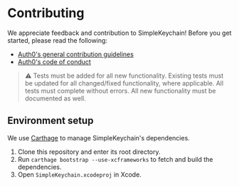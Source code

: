 # Contributing

We appreciate feedback and contribution to SimpleKeychain! Before you get started, please read the following:

- [Auth0's general contribution guidelines](https://github.com/auth0/open-source-template/blob/master/GENERAL-CONTRIBUTING.md)
- [Auth0's code of conduct](https://github.com/auth0/open-source-template/blob/master/CODE-OF-CONDUCT.md)

> ⚠️ Tests must be added for all new functionality. Existing tests must be updated for all changed/fixed functionality, where applicable. All tests must complete without errors. All new functionality must be documented as well.

## Environment setup

We use [Carthage](https://github.com/Carthage/Carthage) to manage SimpleKeychain's dependencies. 

1. Clone this repository and enter its root directory.
2. Run `carthage bootstrap --use-xcframeworks` to fetch and build the dependencies.
3. Open `SimpleKeychain.xcodeproj` in Xcode.
